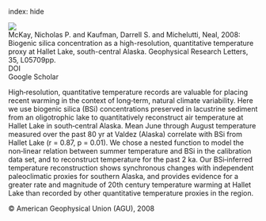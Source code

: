 index: hide

<div class="Citation">
    <div class="Citation-thumb CitationThumb-linked"  data-href="https://doi.org/10.1029/2007gl032876">
      <img src="https://static.claimspace.cloud/climate-study-static/refs/thumbs/5/McKay_et_al_2008-thumb.png" />
    </div>

  <div class="Citation-body">
    <div class="Citation-text">McKay, Nicholas P. and Kaufman, Darrell S. and Michelutti, Neal, 2008: Biogenic silica concentration as a high-resolution, quantitative temperature proxy at Hallet Lake, south-central Alaska. <span class="Article-journal">Geophysical Research Letters, </span><span class="Article-volume">35, </span>L05709pp.</div>
    <div class="Citation-links">
      <div class="CitationLink" data-href="https://doi.org/10.1029/2007gl032876">
        <div class="CitationLink-icon CitationLink-Doi"></div>
        <div class="CitationLink-text">DOI</div>
      </div>
      <div class="CitationLink" data-href="https://scholar.google.com/scholar?q=10.1029/2007gl032876">
        <div class="CitationLink-icon CitationLink-Scholar"></div>
        <div class="CitationLink-text">Google Scholar</div>
      </div>
    </div>
  </div>
</div>

High‐resolution, quantitative temperature records are valuable for placing recent warming in the context of long‐term, natural climate variability. Here we use biogenic silica (BSi) concentrations preserved in lacustrine sediment from an oligotrophic lake to quantitatively reconstruct air temperature at Hallet Lake in south‐central Alaska. Mean June through August temperature measured over the past 80 yr at Valdez (Alaska) correlate with BSi from Hallet Lake (r = 0.87, p = 0.01). We chose a nested function to model the non‐linear relation between summer temperature and BSi in the calibration data set, and to reconstruct temperature for the past 2 ka. Our BSi‐inferred temperature reconstruction shows synchronous changes with independent paleoclimatic proxies for southern Alaska, and provides evidence for a greater rate and magnitude of 20th century temperature warming at Hallet Lake than recorded by other quantitative temperature proxies in the region.

<div class="Citation-copy">
&copy; American Geophysical Union (AGU), 2008
</div>